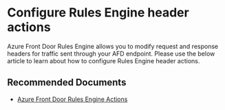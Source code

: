 <properties
    pageTitle="Configure Rules Engine header actions"
    description="Configure Rules Engine header actions"
    service="microsoft.afd"
    resource="afd"
    authors="mdgattuso" 
    ms.author="magattus"
    displayOrder=""
    selfHelpType="generic"
    supportTopicIds="32741678"
    resourceTags=""
    productPesIds="16611"
    cloudEnvironments="public"
    articleId="configure_rules_engine_header_actions"
	ownershipId="CloudNet_AzureFrontdoor"
/>

# Configure Rules Engine header actions

Azure Front Door Rules Engine allows you to modify request and response headers for traffic sent through your AFD endpoint. Please use the below article to learn about how to configure Rules Engine header actions. 

## **Recommended Documents**

* [Azure Front Door Rules Engine Actions]( https://docs.microsoft.com/azure/frontdoor/front-door-rules-engine-actions)




